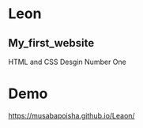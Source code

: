# Leon
## My_first_website 
HTML and CSS Desgin Number One

# Demo
https://musabapoisha.github.io/Leaon/
